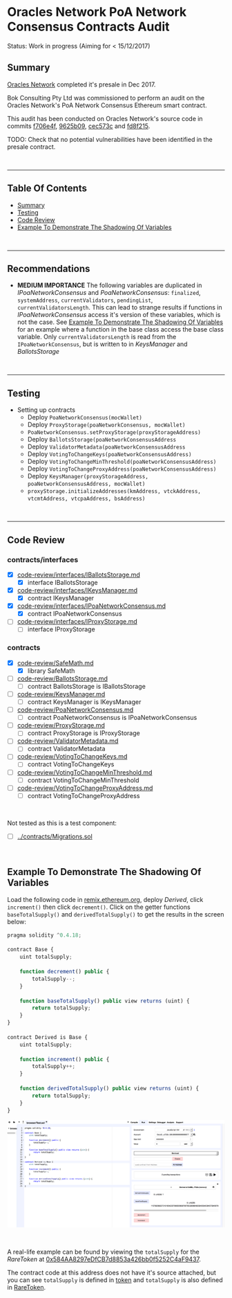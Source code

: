 # Oracles Network PoA Network Consensus Contracts Audit

Status: Work in progress (Aiming for < 15/12/2017)

## Summary

[Oracles Network](https://oracles.org/) completed it's presale in Dec 2017.

Bok Consulting Pty Ltd was commissioned to perform an audit on the Oracles Network's PoA Network Consensus Ethereum smart contract.

This audit has been conducted on Oracles Network's source code in commits
[f706e4f](https://github.com/oraclesorg/poa-network-consensus-contracts/commit/f706e4fa8d846b03c5f935e22696cc373d28afea),
[9625b09](https://github.com/oraclesorg/poa-network-consensus-contracts/commit/9625b09e3f8af8dd4e30fade6b3ca653f5781f49),
[cec573c](https://github.com/oraclesorg/poa-network-consensus-contracts/commit/cec573cf93480355510c299b5d1b0fd39b5578d3) and
[fd8f215](https://github.com/oraclesorg/poa-network-consensus-contracts/commit/fd8f2154b02c132e38ea07e95254f31f7511ca0a).

TODO: Check that no potential vulnerabilities have been identified in the presale contract.

<br />

<hr />

## Table Of Contents

* [Summary](#summary)
* [Testing](#testing)
* [Code Review](#code-review)
* [Example To Demonstrate The Shadowing Of Variables](#example-to-demonstrate-the-shadowing-of-variables)

<br />

<hr />

## Recommendations

* **MEDIUM IMPORTANCE** The following variables are duplicated in *IPoaNetworkConsensus* and *PoaNetworkConsensus*:
  `finalized`, `systemAddress`, `currentValidators`, `pendingList`, `currentValidatorsLength`. This can lead to strange
  results if functions in *IPoaNetworkConsensus* access it's version of these variables, which is not the case. See
  [Example To Demonstrate The Shadowing Of Variables](#example-to-demonstrate-the-shadowing-of-variables) for an
  example where a function in the base class access the base class variable. Only `currentValidatorsLength` is read
  from the `IPoaNetworkConsensus`, but is written to in *KeysManager* and *BallotsStorage*

<br />

<hr />

## Testing

* Setting up contracts
  * Deploy `PoaNetworkConsensus(mocWallet)`
  * Deploy `ProxyStorage(poaNetworkConsensus, mocWallet)`
  * `PoaNetworkConsensus.setProxyStorage(proxyStorageAddress)`
  * Deploy `BallotsStorage(poaNetworkConsensusAddress`
  * Deploy `ValidatorMetadata(poaNetworkConsensusAddress`
  * Deploy `VotingToChangeKeys(poaNetworkConsensusAddress)`
  * Deploy `VotingToChangeMinThreshold(poaNetworkConsensusAddress)`
  * Deploy `VotingToChangeProxyAddress(poaNetworkConsensusAddress)`
  * Deploy `KeysManager(proxyStorageAddress, poaNetworkConsensusAddress, mocWallet)`
  * `proxyStorage.initializeAddresses(kmAddress, vtckAddress, vtcmtAddress, vtcpaAddress, bsAddress)`

<br />

<hr />

## Code Review

### contracts/interfaces

* [x] [code-review/interfaces/IBallotsStorage.md](code-review/interfaces/IBallotsStorage.md)
  * [x] interface IBallotsStorage
* [x] [code-review/interfaces/IKeysManager.md](code-review/interfaces/IKeysManager.md)
  * [x] contract IKeysManager
* [x] [code-review/interfaces/IPoaNetworkConsensus.md](code-review/interfaces/IPoaNetworkConsensus.md)
  * [x] contract IPoaNetworkConsensus
* [ ] [code-review/interfaces/IProxyStorage.md](code-review/interfaces/IProxyStorage.md)
  * [ ] interface IProxyStorage

### contracts

* [x] [code-review/SafeMath.md](code-review/SafeMath.md)
  * [x] library SafeMath
* [ ] [code-review/BallotsStorage.md](code-review/BallotsStorage.md)
  * [ ] contract BallotsStorage is IBallotsStorage
* [ ] [code-review/KeysManager.md](code-review/KeysManager.md)
  * [ ] contract KeysManager is IKeysManager
* [ ] [code-review/PoaNetworkConsensus.md](code-review/PoaNetworkConsensus.md)
  * [ ] contract PoaNetworkConsensus is IPoaNetworkConsensus
* [ ] [code-review/ProxyStorage.md](code-review/ProxyStorage.md)
  * [ ] contract ProxyStorage is IProxyStorage
* [ ] [code-review/ValidatorMetadata.md](code-review/ValidatorMetadata.md)
  * [ ] contract ValidatorMetadata
* [ ] [code-review/VotingToChangeKeys.md](code-review/VotingToChangeKeys.md)
  * [ ] contract VotingToChangeKeys 
* [ ] [code-review/VotingToChangeMinThreshold.md](code-review/VotingToChangeMinThreshold.md)
  * [ ] contract VotingToChangeMinThreshold 
* [ ] [code-review/VotingToChangeProxyAddress.md](code-review/VotingToChangeProxyAddress.md)
  * [ ] contract VotingToChangeProxyAddress 

<br />

Not tested as this is a test component:

* [ ] [../contracts/Migrations.sol](../contracts/Migrations.sol)

<br />

## Example To Demonstrate The Shadowing Of Variables

Load the following code in [remix.ethereum.org](http://remix.ethereum.org), deploy *Derived*, click `increment()` then
click `decrement()`. Click on the getter functions `baseTotalSupply()` and `derivedTotalSupply()` to get the results
in the screen below:

```javascript
pragma solidity ^0.4.18;

contract Base {
    uint totalSupply;
    
    function decrement() public {
        totalSupply--;
    }
    
    function baseTotalSupply() public view returns (uint) {
        return totalSupply;
    }
}

contract Derived is Base {
    uint totalSupply;
    
    function increment() public {
        totalSupply++;
    }
    
    function derivedTotalSupply() public view returns (uint) {
        return totalSupply;
    }
}
```

![](ShadowExample.png)

<br />

A real-life example can be found by viewing the `totalSupply` for the *RareToken* at
[0x584AA8297eDfCB7d8853a426bb0f5252C4aF9437](https://etherscan.io/token/0x584AA8297eDfCB7d8853a426bb0f5252C4aF9437).

The contract code at this address does not have it's source attached, but you can see `totalSupply` is defined
in [token](https://github.com/bokkypoobah/RAREPeperiumToken/blob/master/contracts/RARE_original.sol#L27) and
`totalSupply` is also defined in
[RareToken](https://github.com/bokkypoobah/RAREPeperiumToken/blob/master/contracts/RARE_original.sol#L99).